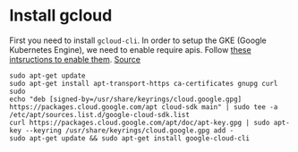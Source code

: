 # Install gcloud

First you need to install `gcloud-cli`. In order to setup the GKE (Google Kubernetes Engine), we need to enable require apis. Follow [these intsructions to enable them](https://cloud.google.com/endpoints/docs/openapi/enable-api).
[Source](https://cloud.google.com/sdk/docs/install)
```
sudo apt-get update
sudo apt-get install apt-transport-https ca-certificates gnupg curl sudo
echo "deb [signed-by=/usr/share/keyrings/cloud.google.gpg] https://packages.cloud.google.com/apt cloud-sdk main" | sudo tee -a /etc/apt/sources.list.d/google-cloud-sdk.list
curl https://packages.cloud.google.com/apt/doc/apt-key.gpg | sudo apt-key --keyring /usr/share/keyrings/cloud.google.gpg add -
sudo apt-get update && sudo apt-get install google-cloud-cli
```

